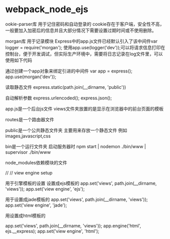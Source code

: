 # webpack_node_ejs
ookie-parser库 用于记住密码和自动登录的 cookie存在于客户端，安全性不高，一般要加入加密后的信息并且大部分情况下需要设置过期时间或不使用删除。

morgan库 用于记录模块 Express中的app.js文件已经默认引入了该中间件var logger = require('morgan'); 使用app.use(logger('dev'));可以将请求信息打印在控制台，便于开发调试，但实际生产环境中，需要将日志记录在log文件里，可以使用如下代码

通过创建一个app对象来绑定引进的中间件 var app = express(); app.use(morgan('dev'));

读取静态文件 express.static(path.join(__dirname, 'public'))

自动解析参数 express.urlencoded(); express.json();

app.js是一个后台js文件 views文件夹放置的是显示在浏览器中的前台页面的模板

routes是一个路由器文件

public是一个公共静态文件夹 主要用来存放一个静态文件 例如 images,javascript,css

bin是一个运行文件夹 启动服务器时 npm start | nodemon ./bin/www | supervisor ./bin/www

node_modules依赖模块的文件

// // view engine setup

用于引擎模板的设置 设置成ejs模板的 app.set('views', path.join(__dirname, 'views')); app.set('view engine', 'ejs');

用于设置成jade模板的 app.set('views', path.join(__dirname, 'views')); app.set('view engine', 'jade');

用设置成html模板的

app.set('views', path.join(__dirname, 'views')); app.engine('html', ejs.__express); app.set('view engine', 'html');
